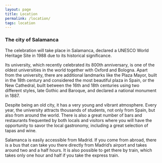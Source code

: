 ```yaml
---
layout: page
title: Location
permalink: /location/
tags: location
---
```


<h3>The city of Salamanca</h3>

The celebration will take place in Salamanca, declared a UNESCO World Heritage Site in 1988 due to its historical significance.

Its university, which recently celebrated its 800th anniversary, is one of the oldest universities in the world together with Oxford and Bologna. Apart from the university, there are additional landmarks like the Plaza Mayor, built in the 18th century and considered the most beautiful plaza in Spain, or the New Cathedral, built between the 16th and 18th centuries using two different styles, late Gothic and Baroque, and declared a national monument in 1887.

Despite being an old city, it has a very young and vibrant atmosphere. Every year, the university attracts thousands of students, not only from Spain, but also from around the world. There is also a great number of bars and restaurants frequented by both locals and visitors where you will have the opportunity to savor the local gastronomy, including a great selection of tapas and wine.

Salamanca is easily accessible from Madrid. If you come from abroad, there is a bus that can take you there directly from Madrid’s airport and takes around two and a half hours. It is also possible to get there by train, which takes only one hour and half if you take the express train.


